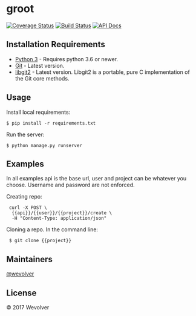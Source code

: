 # groot 

[![Coverage Status](https://coveralls.io/repos/github/btcrs/groot/badge.svg?branch=upload-testing)](https://coveralls.io/github/btcrs/groot?branch=master) [![Build Status](https://travis-ci.org/btcrs/groot.svg?branch=master)](https://travis-ci.org/btcrs/groot) [![API Docs](https://img.shields.io/badge/API-Slate-ff69b4.svg)](https://btcrs.github.io/slate)

## Installation Requirements

* [Python 3](http://python-guide-pt-br.readthedocs.io/en/latest/starting/installation/) - Requires python 3.6 or newer.
* [Git](https://git-scm.com/downloads) - Latest version.
* [libgit2](https://github.com/libgit2/libgit2) - Latest version. Libgit2 is a portable, pure C implementation of the Git core methods.


## Usage
Install local requirements:
```
$ pip install -r requirements.txt
```

Run the server:
```
$ python manage.py runserver
```

## Examples
In all examples api is the base url, user and project can be whatever you choose. Username and password are not enforced.

Creating  repo:

```
 curl -X POST \
  {{api}}/{{user}}/{{project}}/create \
  -H "Content-Type: application/json"
```

Cloning a repo. In the command line:

```
 $ git clone {{project}}
```

<!--## Contributing

The main purpose of this repository is to continue to evolve Groot, making it faster, more powerful and easier to use.

### Code of Conduct

Wevolver has adopted a Code of Conduct that we expect project participants to adhere to. Please read the full text so that you can understand what actions will and will not be tolerated.

### Contributing Guide

Read our contributing guide to learn about our development process, how to propose bugfixes and improvements, and how to build and test your changes to React.


### Beginer friendly features and bugs

To help you get your feet wet and get you familiar with our contribution process, we have a list of beginner friendly bugs that contain bugs which are fairly easy to fix. This is a great place to get started.-->

## Maintainers

[@wevolver](https://github.com/wevolver)

## License
© 2017 Wevolver
